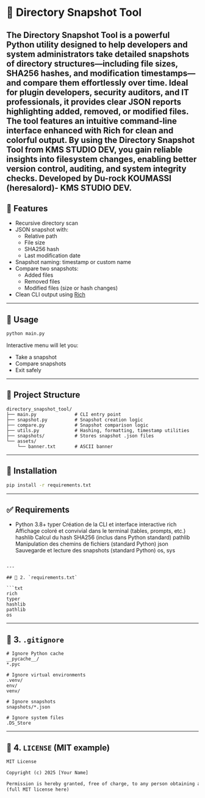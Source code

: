 # 📸 Directory Snapshot Tool

The Directory Snapshot Tool is a powerful Python utility designed to help developers and system administrators take detailed snapshots of directory structures—including file sizes, SHA256 hashes, and modification timestamps—and compare them effortlessly over time.  Ideal for plugin developers, security auditors, and IT professionals, it provides clear JSON reports highlighting added, removed, or modified files. The tool features an intuitive command-line interface enhanced with Rich for clean and colorful output.  By using the Directory Snapshot Tool from KMS STUDIO DEV, you gain reliable insights into filesystem changes, enabling better version control, auditing, and system integrity checks.
Developed by Du-rock KOUMASSI (heresalord)- KMS STUDIO DEV.
---

## 🧾 Features

- Recursive directory scan
- JSON snapshot with:
  - Relative path
  - File size
  - SHA256 hash
  - Last modification date
- Snapshot naming: timestamp or custom name
- Compare two snapshots:
  - Added files
  - Removed files
  - Modified files (size or hash changes)
- Clean CLI output using [Rich](https://github.com/Textualize/rich)

---

## 🚀 Usage

```bash
python main.py
````

Interactive menu will let you:

* Take a snapshot
* Compare snapshots
* Exit safely

---

## 📂 Project Structure

```
directory_snapshot_tool/
├── main.py              # CLI entry point
├── snapshot.py          # Snapshot creation logic
├── compare.py           # Snapshot comparison logic
├── utils.py             # Hashing, formatting, timestamp utilities
├── snapshots/           # Stores snapshot .json files
└── assets/
    └── banner.txt       # ASCII banner
```

---

## 🔧 Installation

```bash
pip install -r requirements.txt
```

---

## ✅ Requirements

* Python 3.8+
typer	Création de la CLI et interface interactive
rich	Affichage coloré et convivial dans le terminal (tables, prompts, etc.)
hashlib	Calcul du hash SHA256 (inclus dans Python standard)
pathlib	Manipulation des chemins de fichiers (standard Python)
json	Sauvegarde et lecture des snapshots (standard Python)
os, sys

````

---

## 🔹 2. `requirements.txt`

```txt
rich
typer
hashlib
pathlib
os
````

---

## 🔹 3. `.gitignore`

```gitignore
# Ignore Python cache
__pycache__/
*.pyc

# Ignore virtual environments
.venv/
env/
venv/

# Ignore snapshots
snapshots/*.json

# Ignore system files
.DS_Store
```

---

## 🔹 4. `LICENSE` (MIT example)

```txt
MIT License

Copyright (c) 2025 [Your Name]

Permission is hereby granted, free of charge, to any person obtaining a copy...
(full MIT license here)
```

